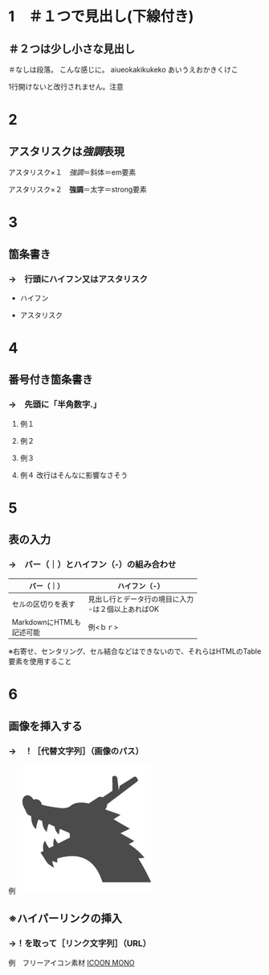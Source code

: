 # 1　＃１つで見出し(下線付き)
## ＃２つは少し小さな見出し
＃なしは段落。
こんな感じに。
aiueokakikukeko
あいうえおかきくけこ


1行開けないと改行されません。注意

# 2
## アスタリスクは*強調*表現

アスタリスク×１　*強調*＝斜体＝em要素

アスタリスク×２　**強調**＝太字＝strong要素

# 3
## 箇条書き
### →　行頭にハイフン又はアスタリスク

- ハイフン
* アスタリスク

# 4
## 番号付き箇条書き
### →　先頭に「半角数字.」

1. 例１
2. 例２

3. 例３


4. 例４ 改行はそんなに影響なさそう

# 5
## 表の入力
### →　バー（｜）とハイフン（-）の組み合わせ

|バー（｜）|ハイフン（-）|
|--|----|
|セルの区切りを表す|見出し行とデータ行の境目に入力<br>-は２個以上あればOK|
|MarkdownにHTMLも<br>記述可能|例<ｂｒ>|

※右寄せ、センタリング、セル結合などはできないので、それらはHTMLのTable要素を使用すること


# 6
## 画像を挿入する
### →　！［代替文字列］（画像のパス）
例　![ドラゴンのアイコン](img/icon_dragon.png)

## ※ハイパーリンクの挿入
### →！を取って［リンク文字列］（URL）
例　フリーアイコン素材 [ICOON MONO](https://icooon-mono.com/)

